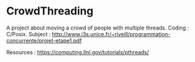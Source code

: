 # CrowdThreading
A project about moving a crowd of people with multiple threads. Coding : C/Posix. Subject : http://www.i3s.unice.fr/~riveill/programmation-concurrente/projet-etape1.pdf

Resources : https://computing.llnl.gov/tutorials/pthreads/
